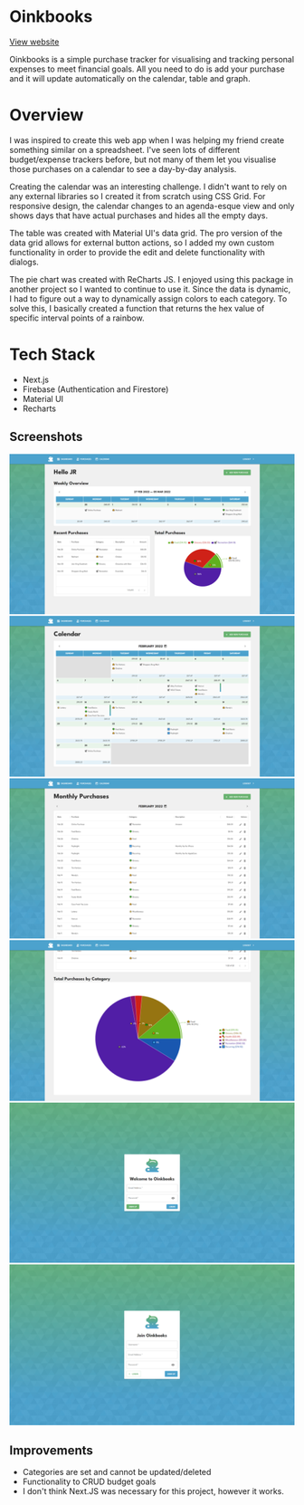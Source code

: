 # Oinkbooks

[View website](https://jrlnd-projects-oinkbooks.vercel.app/)

Oinkbooks is a simple purchase tracker for visualising and tracking personal expenses to meet financial goals. All you need to do is add your purchase and it will update automatically on the calendar, table and graph.

# Overview

I was inspired to create this web app when I was helping my friend create something similar on a spreadsheet. I've seen lots of different budget/expense trackers before, but
not many of them let you visualise those purchases on a calendar to see a day-by-day analysis. 

Creating the calendar was an interesting challenge. I didn't want to rely on any external libraries so I created it from scratch using CSS Grid. For responsive design, the calendar
changes to an agenda-esque view and only shows days that have actual purchases and hides all the empty days. 

The table was created with Material UI's data grid. The pro version of the data grid allows for external button actions, so I added my own custom functionality in order to provide
the edit and delete functionality with dialogs.

The pie chart was created with ReCharts JS. I enjoyed using this package in another project so I wanted to continue to use it. Since the data is dynamic, I had to figure out a way to
dynamically assign colors to each category. To solve this, I basically created a function that returns the hex value of specific interval points of a rainbow.

# Tech Stack
- Next.js
- Firebase (Authentication and Firestore)
- Material UI
- Recharts
## Screenshots

![dashboard screenshot](/screenshots/dashboard.png)
![calendar screenshot](/screenshots/calendar.png)
![purchase table screenshot](/screenshots/purchases-1.png)
![purchase chart screenshot](/screenshots/purchases-2.png)
![login screenshot](/screenshots/login.png)
![register screenshot](/screenshots/register.png)



## Improvements
- Categories are set and cannot be updated/deleted
- Functionality to CRUD budget goals
- I don't think Next.JS was necessary for this project, however it works.